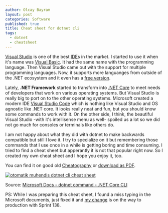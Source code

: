 ```yaml
---
author: Olcay Bayram
layout: post
categories: Software
published: true
title: Cheat sheet for dotnet cli
tags:
  - dotnet
  - cheatsheet
---
```

[Visual Studio](https://visualstudio.microsoft.com/) is one of the best [IDE](https://en.wikipedia.org/wiki/Integrated_development_environment)s in the market. I started to use it when it's name was [Visual Basic](https://en.wikipedia.org/wiki/Visual_Basic). It had the same name with the programming language. Then Visual Studio came out with the support for multiple programming languages. Now, it supports more languanges from outside of the .NET ecosystem and it even has a [free version](https://visualstudio.microsoft.com/vs/community/).

Lately, **.NET Framework** started to transform into [.NET Core](https://www.microsoft.com/net/learn/get-started) to meet needs of developers that work on various operating systems. But Visual Studio is really big to port on to the other operating systems. Microsoft created a modern IDE [Visual Studio Code](https://code.visualstudio.com/) which is nothing like Visual Studio and OS agnostic like .NET core. It looks really neat and fun, but you should know some commands to work with it. On the other side, I think, the beautiful Visual Studio -with it's intellisense menu as well- spoiled us a lot so we did not go much for consoles or terminals like others do.

I am not happy about what they did with dotnet to make backwards compatible but still I love it. I try to specialize on it but remembering those commands that I use once in a while is getting boring and time consuming. I tried to find a cheat sheet but apperantly it is not that popular right now. So I created my own cheat sheet and I hope you enjoy it, too.

You can find it on good old [Cheatography](https://www.cheatography.com/oba/cheat-sheets/dotnet-cli/) or [download as PDF](https://www.cheatography.com/oba/cheat-sheets/dotnet-cli/pdf/).

[![otomatik muhendis dotnet cli cheat sheet]({{site.baseurl}}/img/oba_dotnet-cli-1.png)]({{site.baseurl}}/img/oba_dotnet-cli-1.png)

Source: [Microsoft Docs - dotnet command - .NET Core CLI](https://docs.microsoft.com/en-us/dotnet/core/tools/dotnet?tabs=netcore21)

PS: While I was preparing this cheat sheet, I found a miss typing in the Microsoft documents, just fixed it and [my change](https://github.com/dotnet/docs/pull/6237) is on the way to production with Sprint 138.
